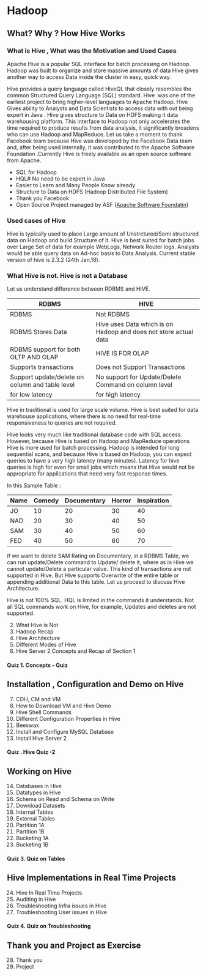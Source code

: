 # Hadoop

## What? Why ? How Hive Works

### What is Hive , What was the Motivation and Used Cases 

Apache Hive is a popular SQL interface for batch processing on Hadoop. Hadoop was built to organize and store massive amounts of data Hive gives another way to access Data inside the cluster in easy, quick way.

Hive  provides a query language called HiveQL that closely resembles the common Structured Query Language (SQL) standard.  Hive  was one of the earliest project to  bring higher-level languages to Apache Hadoop. Hive Gives ability to  Analysts and Data Scientists to access data with out being expert in Java . Hive gives structure to Data on HDFS making it data warehousing platform. This interface to Hadoop not only accelerates the time required to produce results from data analysis, it significantly broadens who can use Hadoop and MapReduce. Let us take a moment to thank Facebook team because Hive was developed by the Facebook Data team and, after being used internally, it was contributed to the Apache Software Foundation .Currently Hive is freely available as an open source software from Apache. 

+ SQL for Hadoop
+ HQL# No need to be expert in Java
+ Easier to Learn and Many People Know already
+ Structure to Data on HDFS (Hadoop Distributed File System)
+ Thank you Facebook
+ Open Source Project managed by ASF ([Apache Software Foundatin](https://www.apache.org/))

### Used cases of Hive

Hive is typically used to place Large amount of Unstrctured/Semi structured data on Hadoop and build Structure of it. Hive is best suited for batch jobs over Large Set of data for example WebLogs, Network Router logs. Analysts would be able query data on Ad-hoc basis to Data Analysis. Current stable version of hive is 2.3.2 (24th Jan,18).

### What Hive is not. Hive is not a Database  

Let us understand difference between RDBMS and HIVE. 

|RDBMS|HIVE|
|-|-|
|RDBMS|Not RDBMS|
|RDBMS Stores Data | Hive uses Data which is on Hadoop and does not store actual data|
|RDBMS support for both OLTP AND OLAP | HIVE IS FOR OLAP |
|Supports transactions|Does not Support Transactions|
|Support update/delete on column and table level|No support for Update/Delete Command on column level|
|for low latency | for high latency|

Hive in traditional is used for large scale volume. Hive is best suited for data warehouse applications, where there is no need for  real-time responsiveness to queries are not required.

Hive looks very much like traditional database code with SQL access. However, because Hive is based on Hadoop and MapReduce operations  Hive is more used for batch processing. Hadoop is intended for long sequential scans, and because Hive is based on Hadoop, you can expect queries to have a very high latency (many minutes). Latency for hive queries is high for even for small jobs which means that Hive would not be appropriate for applications that need very fast response times.

In this Sample Table : 

|Name|Comedy|Documentary|Horror|Inspiration|
|-|-|-|-|-|
|JO|10|20|30|40|
|NAD|20|30|40|50|
|SAM|30|40|50|60|
|FED|40|50|60|70|

if we want to delete SAM Rating on Documentary, in a RDBMS Table, we can run update/Delete command to Update/ delete it, where as in Hive we cannot update/Delete a particular value. This kind of transactions are not supported in Hive. But Hive supports Overwrite of the entire table or appending additional Data to this table. Let us proceed to discuss Hive Architecture.

Hive is not 100% SQL. HQL is limited in the commands it understands. Not all SQL commands work on Hive,  for example, Updates and deletes are not supported. 













2. What Hive is Not 
3. Hadoop Recap 
4. Hive Architecture 
5. Different Modes of Hive 
6. Hive Server 2 Concepts and Recap of Section 1 
#### Quiz 1. Concepts - Quiz 
    
## Installation , Configuration and Demo on Hive

7. CDH, CM and VM 
8. How to Download VM and Hive Demo 
9. Hive Shell Commands 
10. Different Configuration Properties in Hive 
11. Beeswax 
12. Install and Configure MySQL Database 
13. Install Hive Server 2 
#### Quiz . Hive Quiz -2 
    
## Working on Hive

14. Databases in Hive 
15. Datatypes in HIve 
16. Schema on Read and Schema on Write 
17. Download Datasets 
18. Internal Tables 
19. External Tables 
20. Partition 1A 
21. Partition 1B 
22. Bucketing 1A 
23. Bucketing 1B 
#### Quiz 3. Quiz on Tables 

## Hive Implementations in Real Time Projects

24. Hive In Real Time Projects 
25. Auditing in Hive 
26. Troubleshooting Infra issues in Hive 
27. Troubleshooting User issues in Hive
#### Quiz 4. Quiz on Troubleshooting
    
## Thank you and Project as Exercise
28. Thank you 
29. Project 
    
